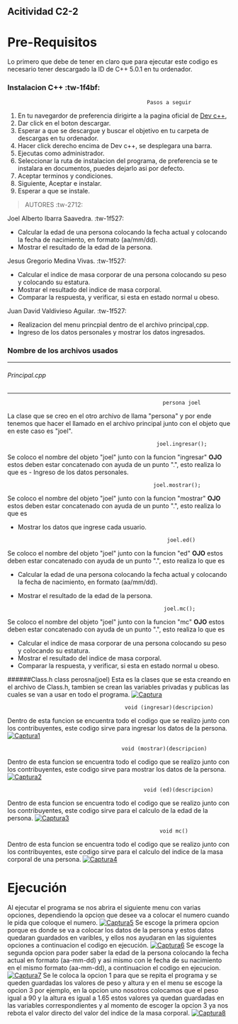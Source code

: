 Acitividad C2-2
------------------------------------------------
**Pre-Requisitos**
==
Lo primero que debe de tener en claro que para ejecutar este codigo es necesario tener descargado la ID de C++ 5.0.1 en tu ordenador.
### Instalacion C++ :tw-1f4bf:
                                                Pasos a seguir
1. En tu navegardor de preferencia dirigirte a la pagina oficial de [Dev c++](https://sourceforge.net/projects/orwelldevcpp/ "Dev c++"),
1. Dar click en el boton descargar.
1. Esperar a que se descargue y buscar el objetivo en tu carpeta de descargas en tu ordenador.
1. Hacer click derecho encima de Dev c++, se desplegara una barra.
1. Ejecutas como administrador.
1. Seleccionar la ruta de instalacion del programa, de preferencia se te instalara en documentos, puedes dejarlo asi por defecto.
1. Aceptar terminos y condiciones.
1. Siguiente, Aceptar e instalar.
1. Esperar a que se instale.

> AUTORES :tw-2712:

Joel Alberto Ibarra Saavedra. :tw-1f527:
- Calcular la edad de una persona colocando la fecha actual y colocando la fecha de nacimiento, en formato (aa/mm/dd).
- Mostrar el resultado de la edad de la persona.

Jesus Gregorio Medina Vivas. :tw-1f527:
- Calcular el indice de masa corporar de una persona colocando su peso y colocando su estatura.
- Mostrar el resultado del indice de masa corporal.
- Comparar la respuesta, y verificar, si esta en estado normal u obeso.

Juan David Valdivieso Aguilar. :tw-1f527:
- Realizacion del menu princpial dentro de el archivo principal,cpp.
- Ingreso de los datos personales  y mostrar los datos ingresados.

### Nombre de los archivos usados
-------------------------------------------------
###### Principal.cpp
-------------------------------------------------
                                                     persona joel
La clase que se creo en el otro archivo de llama "persona" y por ende tenemos que hacer el llamado en el archivo principal junto con el objeto que en este caso es "joel".

                                                   joel.ingresar();
Se coloco el nombre del objeto "joel" junto con la funcion "ingresar" **OJO** estos deben estar concatenado con ayuda de un punto ".", esto realiza lo que es - Ingreso de los datos personales.

                                                  joel.mostrar();
Se coloco el nombre del objeto "joel" junto con la funcion "mostrar" **OJO** estos deben estar concatenado con ayuda de un punto ".", esto realiza lo que es 
- Mostrar los datos que ingrese cada usuario.

                                                     joel.ed()
Se coloco el nombre del objeto "joel" junto con la funcion "ed" **OJO** estos deben estar concatenado con ayuda de un punto ".", esto realiza lo que es 
- Calcular la edad de una persona colocando la fecha actual y colocando la fecha de nacimiento, en formato (aa/mm/dd).
- Mostrar el resultado de la edad de la persona.

                                                    joel.mc();
Se coloco el nombre del objeto "joel" junto con la funcion "mc" **OJO** estos deben estar concatenado con ayuda de un punto ".", esto realiza lo que es 
- Calcular el indice de masa corporar de una persona colocando su peso y colocando su estatura.
- Mostrar el resultado del indice de masa corporal.
- Comparar la respuesta, y verificar, si esta en estado normal u obeso.

######Class.h
                                             class perosna(joel)
Esta es la clases que se esta creando en el archivo de Class.h, tambien se crean las variables privadas y publicas las cuales se van a usar en todo el programa.
<a href="https://imgbb.com/"><img src="https://i.ibb.co/zZrtrDH/Captura.png" alt="Captura" border="0"></a>

                                         void (ingresar)(descripcion)
Dentro de esta funcion se encuentra todo el codigo que se realizo junto con los contribuyentes, este codigo sirve para ingresar los datos de la persona.
<a href="https://imgbb.com/"><img src="https://i.ibb.co/QMJq6QC/Captura1.png" alt="Captura1" border="0"></a>

                                        void (mostrar)(descripcion)
Dentro de esta funcion se encuentra todo el codigo que se realizo junto con los contribuyentes, este codigo sirve para mostrar los datos de la persona.
<a href="https://imgbb.com/"><img src="https://i.ibb.co/ZMqJdyW/Captura2.png" alt="Captura2" border="0"></a>

                                               void (ed)(descripcion)
Dentro de esta funcion se encuentra todo el codigo que se realizo junto con los contribuyentes, este codigo sirve para el calculo de la edad de la persona.
<a href="https://imgbb.com/"><img src="https://i.ibb.co/zVpxtVL/Captura3.png" alt="Captura3" border="0"></a>

                                                    void mc()
Dentro de esta funcion se encuentra todo el codigo que se realizo junto con los contribuyentes, este codigo sirve para el calculo del indice de la masa corporal de una persona.
<a href="https://ibb.co/1nyP8vz"><img src="https://i.ibb.co/MhwtM2B/Captura4.png" alt="Captura4" border="0"></a>
# Ejecución
Al ejecutar el programa se nos abrira el siguiente menu con varias opciones, dependiendo la opcion que desee va a colocar el numero cuando le pida que coloque el numero.
<a href="https://ibb.co/h22Ryg3"><img src="https://i.ibb.co/nQQsbwx/Captura5.png" alt="Captura5" border="0"></a>
Se escoge la primera opcion porque es donde se va a colocar los datos de la persona y estos datos quedaran guardados en varibles, y ellos nos ayudaran en las siguientes opciones a continuacion el codigo en ejecución.
<a href="https://ibb.co/YRmRnqb"><img src="https://i.ibb.co/yftfvbV/Captura6.png" alt="Captura6" border="0"></a>
Se escoge la segunda opcion para poder saber la edad de la persona colocando la fecha actual en formato (aa-mm-dd) y asi mismo con le fecha de su nacimiento en el mismo formato (aa-mm-dd), a continuacion el codigo en ejecucion.
<a href="https://ibb.co/7Y5WJF1"><img src="https://i.ibb.co/vwGPx8j/Captura7.png" alt="Captura7" border="0"></a>
Se le coloca la opcion 1 para que se repita el programa y se queden guardadas los valores de peso y altura y en el menu se escoge la opcion 3 por ejemplo, en la opcion uno nosotros colocamos que el peso igual a 90 y la altura es igual a 1.65 estos valores ya quedan guardadas en las variables correspondientes y al momento de escoger la opcion 3 ya nos rebota el valor directo del valor del indice de la masa corporal.
<a href="https://ibb.co/Trcx3ps"><img src="https://i.ibb.co/ZNdpDt0/Captura8.png" alt="Captura8" border="0"></a>



